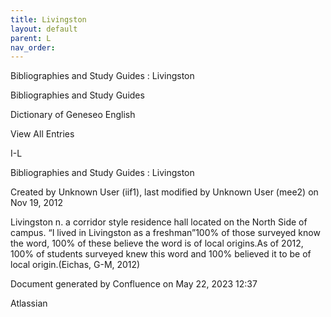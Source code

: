 ```yaml
---
title: Livingston
layout: default
parent: L
nav_order:
---
```


Bibliographies and Study Guides : Livingston

Bibliographies and Study Guides

Dictionary of Geneseo English

View All Entries

I-L

Bibliographies and Study Guides : Livingston

Created by  Unknown User (iif1), last modified by  Unknown User (mee2) on Nov 19, 2012

Livingston n. a corridor style residence hall located on the North Side of campus. “I lived in Livingston as a freshman”100% of those surveyed know the word, 100% of these believe the word is of local origins.As of 2012, 100% of students surveyed knew this word and 100% believed it to be of local origin.(Eichas, G-M, 2012) 

Document generated by Confluence on May 22, 2023 12:37

Atlassian
